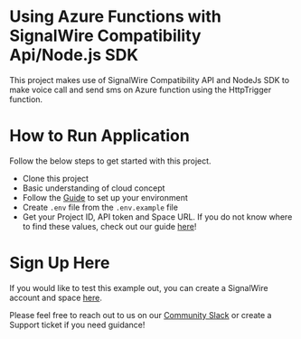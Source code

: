 # Using Azure Functions with SignalWire Compatibility Api/Node.js SDK

This project makes use of SignalWire Compatibility API and NodeJs SDK to make voice call and send sms on Azure function using the HttpTrigger function.

# How to Run Application

Follow the below steps to get started with this project.

- Clone this project
- Basic understanding of cloud concept
- Follow the [Guide](https://docs.microsoft.com/en-us/azure/azure-functions/create-first-function-vs-code-node) to set up your environment
- Create `.env` file from the `.env.example` file
- Get your Project ID, API token and Space URL.  If you do not know where to find these values, check out our guide [here](https://developer.signalwire.com/apis/docs/navigating-your-space#api)!

# Sign Up Here

If you would like to test this example out, you can create a SignalWire account and space [here](https://m.signalwire.com/signups/new?s=1).

Please feel free to reach out to us on our [Community Slack](https://join.slack.com/t/signalwire-community/shared_invite/zt-sjagsni8-AYKmOMhP_1sVMvz9Ya_r0Q) or create a Support ticket if you need guidance!

